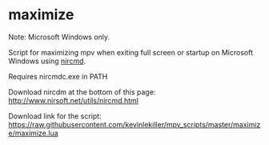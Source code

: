 # maximize

Note: Microsoft Windows only.

Script for maximizing mpv when exiting full screen or startup on Microsoft Windows using [nircmd](http://www.nirsoft.net/utils/nircmd.html).

Requires nircmdc.exe in PATH

Download nircdm at the bottom of this page: http://www.nirsoft.net/utils/nircmd.html

Download link for the script: https://raw.githubusercontent.com/kevinlekiller/mpv_scripts/master/maximize/maximize.lua

